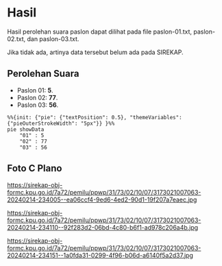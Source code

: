 # Hasil

Hasil perolehan suara paslon dapat dilihat pada file paslon-01.txt, paslon-02.txt, dan paslon-03.txt.

Jika tidak ada, artinya data tersebut belum ada pada SIREKAP.

## Perolehan Suara

 * Paslon 01: **5**.
 * Paslon 02: **77**.
 * Paslon 03: **56**.

```mermaid
%%{init: {"pie": {"textPosition": 0.5}, "themeVariables": {"pieOuterStrokeWidth": "5px"}} }%%
pie showData
    "01" : 5
    "02" : 77
    "03" : 56
```
## Foto C Plano

https://sirekap-obj-formc.kpu.go.id/7a72/pemilu/ppwp/31/73/02/10/07/3173021007063-20240214-234005--ea06ccf4-9ed6-4ed2-90d1-19f207a7eaec.jpg

https://sirekap-obj-formc.kpu.go.id/7a72/pemilu/ppwp/31/73/02/10/07/3173021007063-20240214-234110--92f283d2-06bd-4c80-b6f1-ad978c206a4b.jpg

https://sirekap-obj-formc.kpu.go.id/7a72/pemilu/ppwp/31/73/02/10/07/3173021007063-20240214-234151--1a0fda31-0299-4f96-b06d-a6140f5a2d37.jpg
